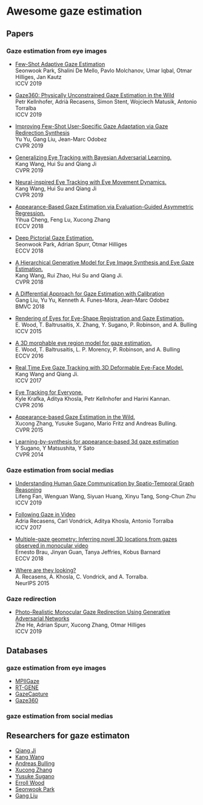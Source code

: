 # Awesome gaze estimation

## Papers

### Gaze estimation from eye images
* [Few-Shot Adaptive Gaze Estimation](https://arxiv.org/abs/1905.01941) </br>
Seonwook Park, Shalini De Mello, Pavlo Molchanov, Umar Iqbal, Otmar Hilliges, Jan Kautz </br>
ICCV 2019

* [Gaze360: Physically Unconstrained Gaze Estimation in the Wild](http://gaze360.csail.mit.edu/) </br>
Petr Kellnhofer, Adrià Recasens, Simon Stent, Wojciech Matusik, Antonio Torralba </br>
ICCV 2019

* [Improving Few-Shot User-Specific Gaze Adaptation via Gaze Redirection Synthesis](https://arxiv.org/abs/1904.10638)</br>
Yu Yu, Gang Liu, Jean-Marc Odobez</br>
CVPR 2019

* [Generalizing Eye Tracking with Bayesian Adversarial Learning.](http://homepages.rpi.edu/~wangk10/papers/wang2019generalize.pdf) </br>
Kang Wang, Hui Su and Qiang Ji </br>
CVPR 2019

* [Neural-inspired Eye Tracking with Eye Movement Dynamics.](http://homepages.rpi.edu/~wangk10/papers/wang2019neural.pdf) </br>
Kang Wang, Hui Su and Qiang Ji </br>
CVPR 2019

* [Appearance-Based Gaze Estimation via Evaluation-Guided Asymmetric Regression.](http://openaccess.thecvf.com/content_ECCV_2018/papers/Yihua_Cheng_Appearance-Based_Gaze_Estimation_ECCV_2018_paper.pdf) </br>
Yihua Cheng, Feng Lu, Xucong Zhang </br>
ECCV 2018

* [Deep Pictorial Gaze Estimation.](http://openaccess.thecvf.com/content_ECCV_2018/papers/Seonwook_Park_Deep_Pictorial_Gaze_ECCV_2018_paper.pdf) </br>
Seonwook Park, Adrian Spurr, Otmar Hilliges </br>
ECCV 2018

* [A Hierarchical Generative Model for Eye Image Synthesis and Eye Gaze Estimation.](http://homepages.rpi.edu/~wangk10/papers/wang2018_hgm.pdf) </br>
Kang Wang, Rui Zhao, Hui Su and Qiang Ji. </br>
CVPR 2018 </br>

* [A Differential Approach for Gaze Estimation with Calibration](https://pdfs.semanticscholar.org/192e/b550675b0f9cc69389ef2ec27efa72851253.pdf)</br>
Gang Liu, Yu Yu, Kenneth A. Funes-Mora, Jean-Marc Odobez</br>
BMVC 2018

* [Rendering of Eyes for Eye-Shape Registration and Gaze Estimation.](http://www.errollw.com/publications/iccv2015.pdf) </br>
E. Wood, T. Baltrusaitis, X. Zhang, Y. Sugano, P. Robinson, and A. Bulling </br>
ICCV 2015

* [A 3D morphable eye region model for gaze estimation.](http://www.errollw.com/publications/eccv2016.pdf) </br>
E. Wood, T. Baltrusaitis, L. P. Morency, P. Robinson, and A. Bulling </br>
ECCV 2016

* [Real Time Eye Gaze Tracking with 3D Deformable Eye-Face Model.](http://homepages.rpi.edu/~wangk10/papers/wang2017_webcam.pdf) </br>
Kang Wang and Qiang Ji. </br>
ICCV 2017 </br>

* [Eye Tracking for Everyone.](https://people.csail.mit.edu/khosla/papers/cvpr2016_Khosla.pdf) </br>
Kyle Krafka, Aditya Khosla, Petr Kellnhofer and Harini Kannan. </br>
CVPR 2016

* [Appearance-based Gaze Estimation in the Wild.](https://www.d2.mpi-inf.mpg.de/sites/default/files/zhang_CVPR15.pdf) </br>
Xucong Zhang, Yusuke Sugano, Mario Fritz and Andreas Bulling. </br>
CVPR 2015

* [Learning-by-synthesis for appearance-based 3d gaze estimation](https://www.cv-foundation.org/openaccess/content_cvpr_2014/papers/Sugano_Learning-by-Synthesis_for_Appearance-based_2014_CVPR_paper.pdf) </br>
Y Sugano, Y Matsushita, Y Sato </br>
CVPR 2014

### Gaze estimation from social medias

* [Understanding Human Gaze Communication by Spatio-Temporal Graph Reasoning](https://arxiv.org/abs/1909.02144) </br>
Lifeng Fan, Wenguan Wang, Siyuan Huang, Xinyu Tang, Song-Chun Zhu </br>
ICCV 2019

* [Following Gaze in Video](http://openaccess.thecvf.com/content_ICCV_2017/papers/Recasens_Following_Gaze_in_ICCV_2017_paper.pdf) </br>
Adria Recasens, Carl Vondrick, Aditya Khosla, Antonio Torralba </br>
ICCV 2017

* [Multiple-gaze geometry: Inferring novel 3D locations from gazes observed in monocular video](http://openaccess.thecvf.com/content_ECCV_2018/papers/Ernesto_Brau_Stereo_gaze_Inferring_ECCV_2018_paper.pdf) </br>
Ernesto Brau, Jinyan Guan, Tanya Jeffries, Kobus Barnard </br>
ECCV 2018

* [Where are they looking?](http://gazefollow.csail.mit.edu/) </br>
A. Recasens, A. Khosla, C. Vondrick, and A. Torralba. </br>
NeurIPS 2015

### Gaze redirection
* [Photo-Realistic Monocular Gaze Redirection Using Generative Adversarial Networks](https://arxiv.org/abs/1903.12530) </br>
Zhe He, Adrian Spurr, Xucong Zhang, Otmar Hilliges </br>
ICCV 2019

## Databases

### gaze estimation from eye images
* [MPIIGaze](https://www.mpi-inf.mpg.de/departments/computer-vision-and-multimodal-computing/research/gaze-based-human-computer-interaction/appearance-based-gaze-estimation-in-the-wild/)
* [RT-GENE](http://openaccess.thecvf.com/content_ECCV_2018/papers/Tobias_Fischer_RT-GENE_Real-Time_Eye_ECCV_2018_paper.pdf) 
* [GazeCapture](http://gazecapture.csail.mit.edu/)
* [Gaze360](http://gaze360.csail.mit.edu/)

### gaze estimation from social medias

## Researchers for gaze estimaton
* [Qiang Ji](https://www.ecse.rpi.edu/~qji/)
* [Kang Wang](http://homepages.rpi.edu/~wangk10/)
* [Andreas Bulling](https://perceptual.mpi-inf.mpg.de/people/andreas-bulling/)
* [Xucong Zhang](https://perceptual.mpi-inf.mpg.de/people/xucong-zhang/)
* [Yusuke Sugano](https://www.yusuke-sugano.info/)
* [Erroll Wood](http://www.errollw.com/)
* [Seonwook Park](https://ait.ethz.ch/people/spark/)
* [Gang Liu](https://sites.google.com/site/gangliu5603/home)
